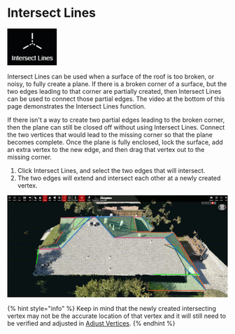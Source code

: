# Intersect Lines

![No hotkey available](../.gitbook/assets/intersect-lines-button.png)

Intersect Lines can be used when a surface of the roof is too broken, or noisy, to fully create a plane. If there is a broken corner of a surface, but the two edges leading to that corner are partially created, then Intersect Lines can be used to connect those partial edges. The video at the bottom of this page demonstrates the Intersect Lines function.

If there isn't a way to create two partial edges leading to the broken corner, then the plane can still be closed off without using Intersect Lines. Connect the two vertices that would lead to the missing corner so that the plane becomes complete. Once the plane is fully enclosed, lock the surface, add an extra vertex to the new edge, and then drag that vertex out to the missing corner. 

1. Click Intersect Lines, and select the two edges that will intersect.
2. The two edges will extend and intersect each other at a newly created vertex.

![](../.gitbook/assets/intersect-lines_proj18520_11_2018.gif)

{% hint style="info" %}
Keep in mind that the newly created intersecting vertex may not be the accurate location of that vertex and it will still need to be verified and adjusted in [Adjust Vertices](../tools/adjust-vertices/).
{% endhint %}



